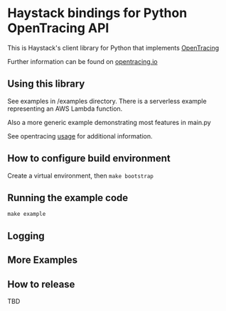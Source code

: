 # Haystack bindings for Python OpenTracing API
This is Haystack's client library for Python that implements [OpenTracing](https://github.com/opentracing/opentracing-python/)

Further information can be found on [opentracing.io](https://opentracing.io/) 

## Using this library
See examples in /examples directory. There is a serverless example representing an AWS Lambda function. 

Also a more generic example demonstrating most features in main.py

See opentracing [usage](https://github.com/opentracing/opentracing-python/#usage) for additional information.

## How to configure build environment
Create a virtual environment, then `make bootstrap`

## Running the example code
`make example`

## Logging


## More Examples


## How to release
TBD

